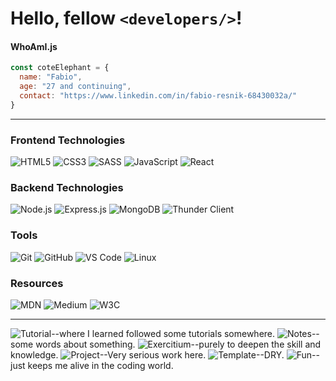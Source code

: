 # Hello, fellow ````<developers/>````!

#### WhoAmI.js
````javascript
const coteElephant = {
  name: "Fabio",
  age: "27 and continuing",
  contact: "https://www.linkedin.com/in/fabio-resnik-68430032a/"
}
````
---
### Frontend Technologies
![HTML5](https://img.shields.io/badge/HTML5-26%20March%202024-E34F26?style=for-the-badge&logo=html5&logoColor=white)
![CSS3](https://img.shields.io/badge/CSS3-26%20March%202024-1572B6?style=for-the-badge&logo=css3&logoColor=white)
![SASS](https://img.shields.io/badge/SASS-29%20August%202024-CC6699?style=for-the-badge&logo=sass&logoColor=white)
![JavaScript](https://img.shields.io/badge/JavaScript-12%20June%202024-F7DF1E?style=for-the-badge&logo=javascript&logoColor=black)
![React](https://img.shields.io/badge/React-29%20August%202024-61DAFB?style=for-the-badge&logo=react&logoColor=black)

### Backend Technologies
![Node.js](https://img.shields.io/badge/Node.js-05%20November%202024-5FA04E?style=for-the-badge&logo=node.js&logoColor=white)
![Express.js](https://img.shields.io/badge/Express.js-05%20November%202024-000000?style=for-the-badge&logo=express&logoColor=white)
![MongoDB](https://img.shields.io/badge/MongoDB-05%20November%202024-47A248?style=for-the-badge&logo=mongodb&logoColor=white)
![Thunder Client](https://img.shields.io/badge/Thunder%20Client-05%20November%202024-6A4C9C?style=for-the-badge&logo=thunderstore&logoColor=white)

### Tools
![Git](https://img.shields.io/badge/Git-12%20March%202024-F05032?style=for-the-badge&logo=git&logoColor=white)
![GitHub](https://img.shields.io/badge/GitHub-12%20March%202024-181717?style=for-the-badge&logo=github&logoColor=black&color=white)
![VS Code](https://img.shields.io/badge/VS%20Code-12%20March%202024-2F80ED?style=for-the-badge&logo=vscodium&logoColor=white)
![Linux](https://img.shields.io/badge/Linux-12%20March%202024-FCC624?style=for-the-badge&logo=linux&logoColor=black)

### Resources
![MDN](https://img.shields.io/badge/MDN-12%20March%202024-white?style=for-the-badge&logo=mozilla&logoColor=black)
![Medium](https://img.shields.io/badge/Medium-12%20March%202024-black?style=for-the-badge&logo=medium&logoColor=white)
![W3C](https://img.shields.io/badge/W3C-12%20March%202024-04AA6D?style=for-the-badge&logo=w3schools&logoColor=white)

---

![Tutorial](https://img.shields.io/badge/-Tutorial-white?logo=book&logoColor=black)--where I learned followed some tutorials somewhere.
![Notes](https://img.shields.io/badge/-Notes-yellow?logo=note&logoColor=black)--some words about something.
![Exercitium](https://img.shields.io/badge/-Exercitium-green?logo=exercise&logoColor=black)--purely to deepen the skill and knowledge.
![Project](https://img.shields.io/badge/-Project-purple?logo=hammer&logoColor=black)--Very serious work here.
![Template](https://img.shields.io/badge/-Template-gray?logo=template&logoColor=black)--DRY.
![Fun](https://img.shields.io/badge/-Fun-orange?logo=smile&logoColor=black)--just keeps me alive in the coding world.
